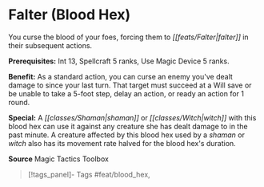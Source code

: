 ﻿---
cssclass: [feats]

---
# Falter (Blood Hex)

You curse the blood of your foes, forcing them to _[[feats/Falter|falter]]_ in their subsequent actions.

**Prerequisites:** Int 13, Spellcraft 5 ranks, Use Magic Device 5 ranks.

**Benefit:** As a standard action, you can curse an enemy you've dealt damage to since your last turn. That target must succeed at a Will save or be unable to take a 5-foot step, delay an action, or ready an action for 1 round.

**Special:** A _[[classes/Shaman|shaman]]_ or _[[classes/Witch|witch]]_ with this blood hex can use it against any creature she has dealt damage to in the past minute. A creature affected by this blood hex used by a _shaman_ or _witch_ also has its movement rate halved for the blood hex's duration.

**Source** Magic Tactics Toolbox
>[!tags_panel]- Tags
> #feat/blood_hex, 